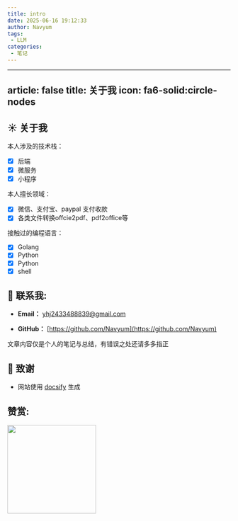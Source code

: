 ```yaml
---
title: intro
date: 2025-06-16 19:12:33
author: Navyum
tags: 
 - LLM
categories: 
 - 笔记
---
```


---
article: false
title: 关于我
icon: fa6-solid:circle-nodes
---

## ☀️  关于我

本人涉及的技术栈：  
- [x] 后端
- [x] 微服务
- [x] 小程序

本人擅长领域：
- [x] 微信、支付宝、paypal 支付收款
- [x] 各类文件转换offcie2pdf、pdf2office等 

接触过的编程语言：  
- [x] Golang
- [x] Python
- [x] Python
- [x] shell

## 📧 联系我:

- **Email：** yhj2433488839@gmail.com

- **GitHub：** [https://github.com/Navyum](https://github.com/Navyum)

文章内容仅是个人的笔记与总结，有错误之处还请多多指正

## 🍋 致谢

- 网站使用 [docsify](https://docsify.js.org/#/zh-cn/) 生成

## 赞赏:
  <div ><img src="https://raw.staticdn.net/Navyum/imgbed/pic/IMG/d55ddcb88afc284ec63d69543fe87e36.jpeg" width="200" height="200" /></div>

